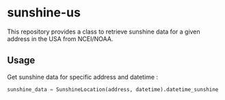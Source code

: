# sunshine-us

This repository provides a class to retrieve sunshine data for a given address in the USA from NCEI/NOAA.

## Usage

Get sunshine data for specific address and datetime :
```python
sunshine_data = SunshineLocation(address, datetime).datetime_sunshine
```
